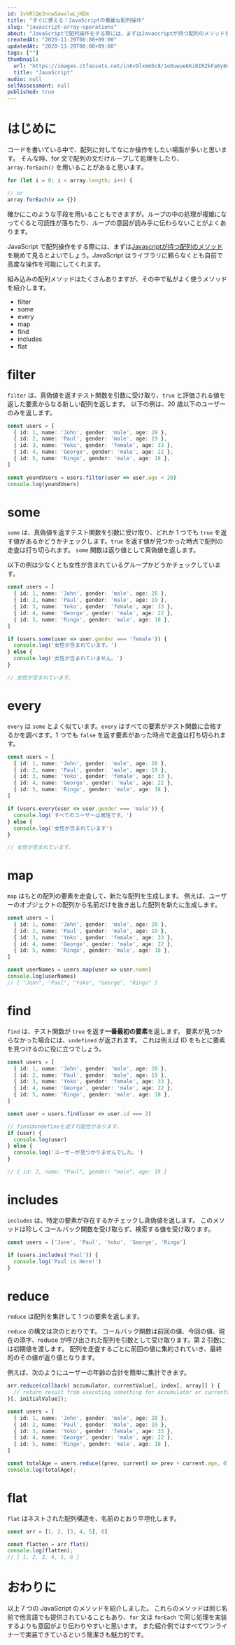 ```yaml
---
id: 1vkRlQe3ncwSawxlwLjHZm
title: "すぐに使える！JavaScriptの華麗な配列操作"
slug: "javascript-array-operations"
about: "JavaScriptで配列操作をする際には、まずはJavascriptが持つ配列のメソッドを眺めて見るとよいでしょう。JavaScriptはライブラリに頼らなくとも自前で高度な操作を可能にしてくれます。  組み込みの配列メソッドはたくさんありますが、その中で私がよく使うメソッドを紹介します。"
createdAt: "2020-11-29T00:00+09:00"
updatedAt: "2020-11-29T00:00+09:00"
tags: [""]
thumbnail:
  url: "https://images.ctfassets.net/in6v9lxmm5c8/1oOuwue6Ki0IRZkFa6y6Qi/5359bf10fca29a24eaf9260cc78240bc/es2015-001.jpg"
  title: "JavaScript"
audio: null
selfAssessment: null
published: true
---
```

# はじめに

コードを書いている中で、配列に対してなにか操作をしたい場面が多いと思います。
そんな時、for 文で配列の文だけループして処理をしたり、`array.forEach()` を用いることがあると思います。

```ts
for (let i = 0; i < array.length; i++) {

// or 
array.forEach(v => {})
```

確かにこのような手段を用いることもできますが。ループの中の処理が複雑になってくると可読性が落ちたり、ループの意図が読み手に伝わらないことがよくあります。

JavaScript で配列操作をする際には、まずは[Javascriptが持つ配列のメソッド](https://developer.mozilla.org/ja/docs/Web/JavaScript/Reference/Global_Objects/Array)を眺めて見るとよいでしょう。JavaScript はライブラリに頼らなくとも自前で高度な操作を可能にしてくれます。

組み込みの配列メソッドはたくさんありますが、その中で私がよく使うメソッドを紹介します。

- filter
- some
- every
- map
- find
- includes
- flat

# filter

`filter` は、真偽値を返すテスト関数を引数に受け取り、`true` と評価される値を返した要素からなる新しい配列を返します。
以下の例は、20 歳以下のユーザーのみを返します。

```typescript
const users = [
  { id: 1, name: 'John', gender: 'male', age: 28 },
  { id: 2, name: 'Paul', gender: 'male', age: 19 },
  { id: 3, name: 'Yoko', gender: 'female', age: 33 },
  { id: 4, name: 'George', gender: 'male', age: 22 },
  { id: 5, name: 'Ringo', gender: 'male', age: 18 },
]

const youndUsers = users.filter(user => user.age < 20)
console.log(youndUsers)

```

# some

`some` は、真偽値を返すテスト関数を引数に受け取り、どれか 1 つでも `true` を返す値があるかどうかチェックします。`true` を返す値が見つかった時点で配列の走査は打ち切られます。
`some` 関数は返り値として真偽値を返します。

以下の例は少なくとも女性が含まれているグループかどうかチェックしています。

```typescript
const users = [
  { id: 1, name: 'John', gender: 'male', age: 28 },
  { id: 2, name: 'Paul', gender: 'male', age: 19 },
  { id: 3, name: 'Yoko', gender: 'female', age: 33 },
  { id: 4, name: 'George', gender: 'male', age: 22 },
  { id: 5, name: 'Ringo', gender: 'male', age: 18 },
]

if (users.some(user => user.gender === 'female')) {
  console.log('女性が含まれています。')
} else {
  console.log('女性が含まれていません。')
}

// 女性が含まれています。
```

# every

`every` は `some` とよく似ています。`every` はすべての要素がテスト関数に合格するかを調べます。1 つでも `false` を返す要素があった時点で走査は打ち切られます。

```typescript
const users = [
  { id: 1, name: 'John', gender: 'male', age: 28 },
  { id: 2, name: 'Paul', gender: 'male', age: 19 },
  { id: 3, name: 'Yoko', gender: 'female', age: 33 },
  { id: 4, name: 'George', gender: 'male', age: 22 },
  { id: 5, name: 'Ringo', gender: 'male', age: 18 },
]

if (users.every(user => user.gender === 'male')) {
  console.log('すべてのユーザーは男性です。')
} else {
  console.log('女性が含まれています')
}

// 女性が含まれています。
```

# map

`map` はもとの配列の要素を走査して、新たな配列を生成します。
例えば、ユーザーのオブジェクトの配列から名前だけを抜き出した配列を新たに生成します。

```typescript
const users = [
  { id: 1, name: 'John', gender: 'male', age: 28 },
  { id: 2, name: 'Paul', gender: 'male', age: 19 },
  { id: 3, name: 'Yoko', gender: 'female', age: 33 },
  { id: 4, name: 'George', gender: 'male', age: 22 },
  { id: 5, name: 'Ringo', gender: 'male', age: 18 },
]

const userNames = users.map(user => user.name)
console.log(userNames)
// [ "John", "Paul", "Yoko", "George", "Ringo" ]
```

# find

`find` は、テスト関数が `true` を返す**一番最初の要素**を返します。
要素が見つからなかった場合には、`undefined` が返されます。
これは例えば ID をもとに要素を見つけるのに役に立つでしょう。

```typescript
const users = [
  { id: 1, name: 'John', gender: 'male', age: 28 },
  { id: 2, name: 'Paul', gender: 'male', age: 19 },
  { id: 3, name: 'Yoko', gender: 'female', age: 33 },
  { id: 4, name: 'George', gender: 'male', age: 22 },
  { id: 5, name: 'Ringo', gender: 'male', age: 18 },
]

const user = users.find(user => user.id === 2)

// findはundefineを返す可能性があります。
if (user) {
  console.log(user)
} else {
  console.log('ユーザーが見つかりませんでした。')
}

// { id: 2, name: "Paul", gender: "male", age: 19 }
```

# includes

`includes` は、特定の要素が存在するかチェックし真偽値を返します。
このメソッドは珍しくコールバック関数を受け取らず、検索する値を受け取ります。

```typescript
const users = ['Jone', 'Paul', 'Yoko', 'George', 'Ringo']

if (users.includes('Paul')) {
  console.log('Paul is Here!')
}
```

# reduce

`reduce` は配列を集計して 1 つの要素を返します。

`reduce` の構文は次のとおりです。
コールバック関数は前回の値、今回の値、現在の添字、reduce が呼び出された配列を引数として受け取ります。第 2 引数には初期値を渡します。
配列を走査するごとに前回の値に集約されていき、最終的のその値が返り値となります。

例えば、次のようにユーザーの年齢の合計を簡単に集計できます。
```js
arr.reduce(callback( accumulator, currentValue[, index[, array]] ) {
  // return result from executing something for accumulator or currentValue
}[, initialValue]);
```

```typescript
const users = [
  { id: 1, name: 'John', gender: 'male', age: 28 },
  { id: 2, name: 'Paul', gender: 'male', age: 19 },
  { id: 3, name: 'Yoko', gender: 'female', age: 33 },
  { id: 4, name: 'George', gender: 'male', age: 22 },
  { id: 5, name: 'Ringo', gender: 'male', age: 18 },
]

const totalAge = users.reduce((prev, current) => prev + current.age, 0)
console.log(totalAge);
```

# flat

`flat` はネストされた配列構造を、名前のとおり平坦化します。

```typescript
const arr = [1, 2, [3, 4, 5], 6]

const flatten = arr.flat()
console.log(flatten);
// [ 1, 2, 3, 4, 5, 6 ]
```

# おわりに

以上 7 つの JavaScript のメソッドを紹介しました。
これらのメソッドは同じ名前で他言語でも提供されていることもあり、`for` 文は `forEach` で同じ処理を実装するよりも意図がより伝わりやすいと思います。
また紹介例ではすべてワンライナーで実装できているという簡潔さも魅力的です。
